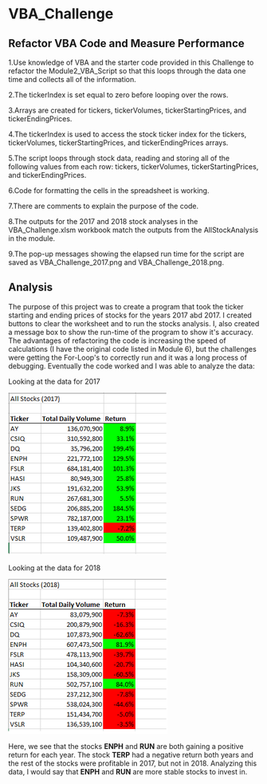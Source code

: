 # VBA_Challenge
## Refactor VBA Code and Measure Performance
1.Use  knowledge of VBA and the starter code provided in this Challenge to refactor the Module2_VBA_Script so that this loops through the data one time and collects all of the information. 

2.The tickerIndex is set equal to zero before looping over the rows.

3.Arrays are created for tickers, tickerVolumes, tickerStartingPrices, and tickerEndingPrices.

4.The tickerIndex is used to access the stock ticker index for the tickers, tickerVolumes, tickerStartingPrices, and tickerEndingPrices arrays.

5.The script loops through stock data, reading and storing all of the following values from each row: tickers, tickerVolumes, tickerStartingPrices, and tickerEndingPrices.

6.Code for formatting the cells in the spreadsheet is working.

7.There are comments to explain the purpose of the code.

8.The outputs for the 2017 and 2018 stock analyses in the VBA_Challenge.xlsm workbook match the outputs from the AllStockAnalysis in the module.

9.The pop-up messages showing the elapsed run time for the script are saved as VBA_Challenge_2017.png and VBA_Challenge_2018.png.

## Analysis 

The purpose of this project was to create a program that took the ticker starting and ending prices of stocks for the years 2017 abd 2017. I created buttons to clear the worksheet and to run the stocks analysis. I, also created a message box to show the run-time of the program to show it's accuracy. The advantages of refactoring the code is increasing the speed of calculations (I have the original code listed in Module 6), but the challenges were getting the For-Loop's to correctly run and it was a long process of debugging. Eventually the code worked and I was able to analyze the data: 
    
Looking at the data for 2017
    
![2017](Resources/VBA_Challenge_2017.png)

Looking at the data for 2018

![2018](Resources/VBA_Challenge_2018.png)
   
Here, we see that the stocks **ENPH** and **RUN** are both gaining a positive return for each year. The stock **TERP** had a negative return both years and the rest of the stocks were profitable in 2017, but not in 2018. Analyzing this data, I would say that **ENPH** and **RUN** are more stable stocks to invest in. 

